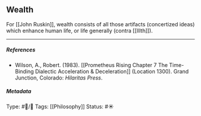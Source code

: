 ## Wealth  # 

For [[John Ruskin]], wealth consists of all those artifacts (concertized ideas) which enhance human life, or life generally (contra [[Illth]]). 

___

##### References

- Wilson, A., Robert. (1983). [[Prometheus Rising Chapter 7 The Time-Binding Dialectic Acceleration & Deceleration]] (Location 1300). Grand Junction, Colorado: _Hilaritas Press_.

##### Metadata

Type: #🔵/🔵 
Tags: [[Philosophy]]
Status: #☀️ 